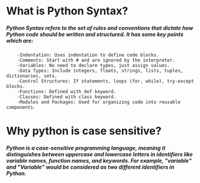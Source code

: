# What is Python Syntax?

##### Python Syntax refers to the set of rules and conventions that dictate how Python code should be written and structured. It has some key points which are:
        -Indentation: Uses indentation to define code blocks. 
        -Comments: Start with # and are ignored by the interpreter.
        -Variables: No need to declare types, just assign values.
        -Data Types: Include integers, floats, strings, lists, tuples, dictionaries, sets.
        -Control Structures: If statements, loops (for, while), try-except blocks.
        -Functions: Defined with def keyword.
        -Classes: Defined with class keyword.
        -Modules and Packages: Used for organizing code into reusable components.

# Why python is case sensitive?
##### Python is a case-sensitive programming language, meaning it distinguishes between uppercase and lowercase letters in identifiers like variable names, function names, and keywords. For example, "variable" and "Variable" would be considered as two different identifiers in Python.
